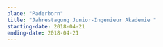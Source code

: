 ```yaml
---
place: "Paderborn"
title: "Jahrestagung Junior-Ingenieur Akademie "
starting-date: 2018-04-21
ending-date: 2018-04-21
---
```

